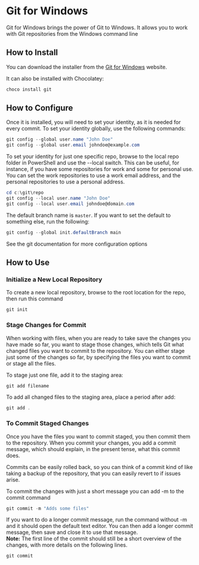 # Git for Windows

Git for Windows brings the power of Git to Windows. It allows you to work with Git repositories from the Windows command line

## How to Install

You can download the installer from the [Git for Windows](https://gitforwindows.org/) website.

It can also be installed with Chocolatey:

```PowerShell
choco install git
```

## How to Configure

Once it is installed, you will need to set your identity, as it is needed for every commit. To set your identity globally, use the following commands:

```PowerShell
git config --global user.name "John Doe"
git config --global user.email johndoe@example.com
```

To set your identity for just one specific repo, browse to the local repo folder in PowerShell and use the --local switch. This can be useful, for instance, if you have some repositories for work and some for personal use. You can set the work repositories to use a work email address, and the personal repositories to use a personal address.

```PowerShell
cd c:\git\repo
git config --local user.name "John Doe"
git config --local user.email johndoe@domain.com
```

The default branch name is `master`. If you want to set the default to something else, run the following:

```PowerShell
git config --global init.defaultBranch main
```

See the git documentation for more configuration options

## How to Use

### Initialize a New Local Repository

To create a new local repository, browse to the root location for the repo, then run this command

```PowerShell
git init 
```

### Stage Changes for Commit

When working with files, when you are ready to take save the changes you have made so far, you want to stage those changes, which tells Git what changed files you want to commit to the repository. You can either stage just some of the changes so far, by specifying the files you want to commit or stage all the files.

To stage just one file, add it to the staging area:

```PowerShell
git add filename
```

To add all changed files to the staging area, place a period after add:

```PowerShell
git add .
```

### To Commit Staged Changes

Once you have the files you want to commit staged, you then commit them to the repository. When you commit your changes, you add a commit message, which should explain, in the present tense, what this commit does.

Commits can be easily rolled back, so you can think of a commit kind of like taking a backup of the repository, that you can easily revert to if issues arise.

To commit the changes with just a short message you can add -m to the commit command

```PowerShell
git commit -m "Adds some files"
```

If you want to do a longer commit message, run the command without -m and it should open the default text editor. You can then add a longer commit message, then save and close it to use that message.  
**Note:** The first line of the commit should still be a short overview of the changes, with more details on the following lines.

```PowerShell
git commit
```
